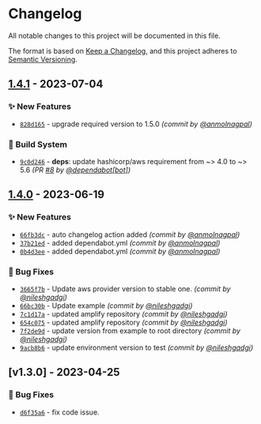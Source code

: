 # Changelog
All notable changes to this project will be documented in this file.

The format is based on [Keep a Changelog](https://keepachangelog.com/en/1.0.0/),
and this project adheres to [Semantic Versioning](https://semver.org/spec/v2.0.0.html).

## [1.4.1] - 2023-07-04
### :sparkles: New Features
- [`828d165`](https://github.com/clouddrove/terraform-aws-amplify/commit/828d16588dd30a2e1c5f3c72b11a091157fa2a7b) - upgrade required version to 1.5.0 *(commit by [@anmolnagpal](https://github.com/anmolnagpal))*

### :construction_worker: Build System
- [`9c0d246`](https://github.com/clouddrove/terraform-aws-amplify/commit/9c0d246d1346a0717f5e02e549e277e4469a6246) - **deps**: update hashicorp/aws requirement from ~> 4.0 to ~> 5.6 *(PR [#8](https://github.com/clouddrove/terraform-aws-amplify/pull/8) by [@dependabot[bot]](https://github.com/apps/dependabot))*


## [1.4.0] - 2023-06-19
### :sparkles: New Features
- [`66fb3dc`](https://github.com/clouddrove/terraform-aws-amplify/commit/66fb3dc4a234fc9671a6ea7fd6561c71bfb793a2) - auto changelog action added *(commit by [@anmolnagpal](https://github.com/anmolnagpal))*
- [`37b21ed`](https://github.com/clouddrove/terraform-aws-amplify/commit/37b21ed96b57426fcc3e26fa919f80fcdd5d643d) - added dependabot.yml *(commit by [@anmolnagpal](https://github.com/anmolnagpal))*
- [`0b4d3ee`](https://github.com/clouddrove/terraform-aws-amplify/commit/0b4d3ee8dbf48e0983a34d671dde9b7a06db2d43) - added dependabot.yml *(commit by [@anmolnagpal](https://github.com/anmolnagpal))*

### :bug: Bug Fixes
- [`3665f7b`](https://github.com/clouddrove/terraform-aws-amplify/commit/3665f7b3cab68b8f1040e4fd6973b0bafaef98f2) - Update aws provider version to stable one. *(commit by [@nileshgadgi](https://github.com/nileshgadgi))*
- [`66bc30b`](https://github.com/clouddrove/terraform-aws-amplify/commit/66bc30b2f3cb14afe710fd3877218f201e20421d) - Update example *(commit by [@nileshgadgi](https://github.com/nileshgadgi))*
- [`7c1d17a`](https://github.com/clouddrove/terraform-aws-amplify/commit/7c1d17a187eef1b36534fab664c308f1a932fafe) - updated amplify repository *(commit by [@nileshgadgi](https://github.com/nileshgadgi))*
- [`654c075`](https://github.com/clouddrove/terraform-aws-amplify/commit/654c075e150c9a7984788e9b42914ce8a5e90951) - updated amplify repository *(commit by [@nileshgadgi](https://github.com/nileshgadgi))*
- [`7f2de9d`](https://github.com/clouddrove/terraform-aws-amplify/commit/7f2de9d7038da257f38d8aa7cf8c71990f858c15) - update version from example to root directory *(commit by [@nileshgadgi](https://github.com/nileshgadgi))*
- [`9acb8b6`](https://github.com/clouddrove/terraform-aws-amplify/commit/9acb8b68d9face44322cb06627bcc141c1fc02eb) - update environment version to test *(commit by [@nileshgadgi](https://github.com/nileshgadgi))*


## [v1.3.0] - 2023-04-25
### :bug: Bug Fixes
- [`d6f35a6`](https://github.com/clouddrove/terraform-aws-amplify/commit/d6f35a6c3a47c829c323755842f5a57ef75560a5) - fix code issue.


[1.3.0]: https://github.com/clouddrove/terraform-aws-amplify/compare/master

[1.4.0]: https://github.com/clouddrove/terraform-aws-amplify/compare/1.3.0...1.4.0
[1.4.1]: https://github.com/clouddrove/terraform-aws-amplify/compare/1.4.0...1.4.1
